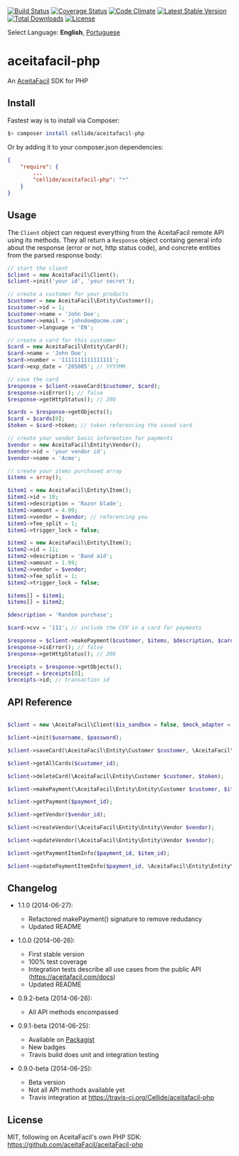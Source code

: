 [![Build Status](https://travis-ci.org/Cellide/aceitafacil-php.svg?branch=master)](https://travis-ci.org/Cellide/aceitafacil-php)
[![Coverage Status](https://img.shields.io/coveralls/Cellide/aceitafacil-php.svg)](https://coveralls.io/r/Cellide/aceitafacil-php)
[![Code Climate](https://codeclimate.com/github/Cellide/aceitafacil-php.png)](https://codeclimate.com/github/Cellide/aceitafacil-php)
[![Latest Stable Version](https://poser.pugx.org/cellide/aceitafacil-php/v/stable.png)](https://packagist.org/packages/Cellide/aceitafacil-php)
[![Total Downloads](https://poser.pugx.org/cellide/aceitafacil-php/downloads.png)](https://packagist.org/packages/Cellide/aceitafacil-php)
[![License](https://poser.pugx.org/cellide/aceitafacil-php/license.svg)](https://packagist.org/packages/Cellide/aceitafacil-php)

Select Language: **English**, [Portuguese](../master/README-pt.md)

aceitafacil-php
===================

An [AceitaFacil](https://aceitafacil.com) SDK for PHP

Install
-------------

Fastest way is to install via Composer:

```bash
$> composer install cellide/aceitafacil-php
```

Or by adding it to your composer.json dependencies:

```composer.json
{
    "require": {
		...
		"cellide/aceitafacil-php": "*"
	}
}
```

Usage
-------------

The `Client` object can request everything from the AceitaFacil remote API using its methods. They all return a `Response` object containg general info about the response (error or not, http status code), and concrete entities from the parsed response body:

```php
// start the client
$client = new AceitaFacil\Client();
$client->init('your id', 'your secret');

// create a customer for your products
$customer = new AceitaFacil\Entity\Customer();
$customer->id = 1;
$customer->name = 'John Doe';
$customer->email = 'johndoe@acme.com';
$customer->language = 'EN';

// create a card for this customer
$card = new AceitaFacil\Entity\Card();
$card->name = 'John Doe';
$card->number = '1111111111111111';
$card->exp_date = '205005'; // YYYYMM

// save the card
$response = $client->saveCard($customer, $card);
$response->isError(); // false
$response->getHttpStatus(); // 200

$cards = $response->getObjects();
$card = $cards[0];
$token = $card->token; // token referencing the saved card

// create your vendor basic information for payments
$vendor = new AceitaFacil\Entity\Vendor();
$vendor->id = 'your vendor id';
$vendor->name = 'Acme';

// create your items purchased array
$items = array();

$item1 = new AceitaFacil\Entity\Item();
$item1->id = 10;
$item1->description = 'Razor blade';
$item1->amount = 4.99;
$item1->vendor = $vendor; // referencing you
$item1->fee_split = 1;
$item1->trigger_lock = false;

$item2 = new AceitaFacil\Entity\Item();
$item2->id = 11;
$item2->description = 'Band aid';
$item2->amount = 1.99;
$item2->vendor = $vendor;
$item2->fee_split = 1;
$item2->trigger_lock = false;

$items[] = $item1;
$items[] = $item2;

$description = 'Random purchase';

$card->cvv = '111'; // include the CVV in a card for payments

$response = $client->makePayment($customer, $items, $description, $card);
$response->isError(); // false
$response->getHttpStatus(); // 200

$receipts = $response->getObjects();
$receipt = $receipts[0];
$receipts->id; // transaction id

```

API Reference
-------------

```php

$client = new \AceitaFacil\Client($is_sandbox = false, $mock_adapter = null);

$client->init($username, $password);

$client->saveCard(\AceitaFacil\Entity\Customer $customer, \AceitaFacil\Entity\Card $card);

$client->getAllCards($customer_id);

$client->deleteCard(\AceitaFacil\Entity\Customer $customer, $token);

$client->makePayment(\AceitaFacil\Entity\Entity\Customer $customer, $items, $description, \AceitaFacil\Entity\Entity\Card $card = null);

$client->getPayment($payment_id);

$client->getVendor($vendor_id);

$client->createVendor(\AceitaFacil\Entity\Entity\Vendor $vendor);

$client->updateVendor(\AceitaFacil\Entity\Entity\Vendor $vendor);

$client->getPaymentItemInfo($payment_id, $item_id);

$client->updatePaymentItemInfo($payment_id, \AceitaFacil\Entity\Entity\Item $item);

```

Changelog
-------------

- 1.1.0 (2014-06-27):
  - Refactored makePayment() signature to remove redudancy
  - Updated README

- 1.0.0 (2014-06-26):
  - First stable version
  - 100% test coverage
  - Integration tests describe all use cases from the public API (https://aceitafacil.com/docs)
  - Updated README

- 0.9.2-beta (2014-06-26):
  - All API methods encompassed
  
- 0.9.1-beta (2014-06-25):
  - Available on [Packagist](https://packagist.org/packages/cellide/aceitafacil-php)
  - New badges
  - Travis build does unit and integration testing
  
- 0.9.0-beta (2014-06-25):
  - Beta version
  - Not all API methods available yet
  - Travis integration at https://travis-ci.org/Cellide/aceitafacil-php

License
-------------
MIT, following on AceitaFacil's own PHP SDK: https://github.com/aceitaFacil/aceitaFacil-php